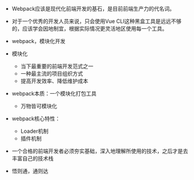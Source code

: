 - Webpack应该是现代化前端开发的基石，是目前前端生产力的代名词。

- 对于一个优秀的开发人员来说，只会使用Vue CLI这种黑盒工具是远远不够的，应该学会因地制宜，根据实际情况更灵活地区使用每一个工具。

- webpack，模块化开发

- 模块化
  - 当下最重要的前端开发范式之一
  - 一种最主流的项目组织方式
  - 提高开发效率、降低维护成本

- webpack本质：一个模块化打包工具
  - 万物皆可模块化

- webpack核心特性：
  - Loader机制
  - 插件机制

- 一个合格的前端开发者必须夯实基础，深入地理解所使用的技术，之后才是去丰富自己的技术栈
  
- 悟则通，通则达